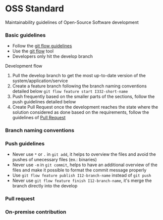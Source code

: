 # OSS Standard

Maintainability guidelines of Open-Source Software development

### Basic guidelines

- Follow the [git flow guidelines ](https://nvie.com/posts/a-successful-git-branching-model/)
- Use the [git flow](https://github.com/nvie/gitflow/wiki/Installation) tool
- Developers only hit the develop branch

Development flow
1. Pull the develop branch to get the most up-to-date version of the system/application/service
2. Create a feature branch following the branch naming conventions detailed below `git flow feature start I332-short-name`
3. Push frequently based on the smaller parts of the sections, follow the push guidelines detailed below
4. Create Pull Request once the development reaches the state where the solution considered as done based on the requirements, follow the guidelines of [Pull Request](#pull-request)


### Branch naming conventions

### Push guidelines

- Never use `*` or `.` in `git add`, it helps to overview the files and avoid the pushes of unecessary files (ex.: binaries)
- Never use `-m` in `git commit`, helps to have an additional overview of the files and make it possible to format the commit message properly
- Use `git flow feature publish I12-branch-name` instead of `git push`
- Never use `git flow feature finish I12-branch-name`, it's merge the branch directly into the develop

### Pull request

### On-premise contribution

